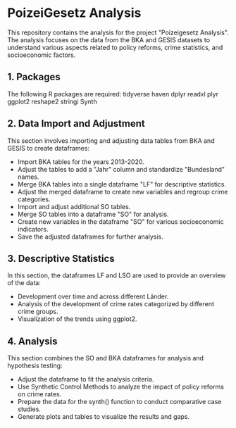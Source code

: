 # PoizeiGesetz Analysis
This repository contains the analysis for the project "Poizeigesetz Analysis". The analysis focuses on the data from the BKA and GESIS datasets to understand various aspects related to policy reforms, crime statistics, and socioeconomic factors.

## 1. Packages
The following R packages are required: 
tidyverse
haven
dplyr
readxl
plyr
ggplot2
reshape2
stringi
Synth

## 2. Data Import and Adjustment
This section involves importing and adjusting data tables from BKA and GESIS to create dataframes:

- Import BKA tables for the years 2013-2020.
- Adjust the tables to add a "Jahr" column and standardize "Bundesland" names.
- Merge BKA tables into a single dataframe "LF" for descriptive statistics.
- Adjust the merged dataframe to create new variables and regroup crime categories.
- Import and adjust additional SO tables.
- Merge SO tables into a dataframe "SO" for analysis.
- Create new variables in the dataframe "SO" for various socioeconomic indicators.
- Save the adjusted dataframes for further analysis.

## 3. Descriptive Statistics
In this section, the dataframes LF and LSO are used to provide an overview of the data:

- Development over time and across different Länder.
- Analysis of the development of crime rates categorized by different crime groups.
- Visualization of the trends using ggplot2.

## 4. Analysis
This section combines the SO and BKA dataframes for analysis and hypothesis testing:

- Adjust the dataframe to fit the analysis criteria.
- Use Synthetic Control Methods to analyze the impact of policy reforms on crime rates.
- Prepare the data for the synth() function to conduct comparative case studies.
- Generate plots and tables to visualize the results and gaps.
